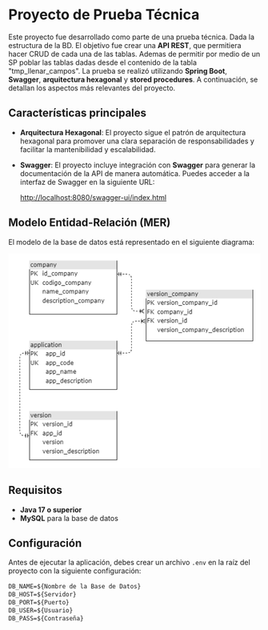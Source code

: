 # Proyecto de Prueba Técnica

Este proyecto fue desarrollado como parte de una prueba técnica. Dada la estructura de la BD. El objetivo fue crear una **API REST**, que permitiera hacer CRUD de cada una de las tablas. Ademas de permitir por medio de un SP poblar las tablas dadas desde el contenido de la tabla "tmp_llenar_campos". La prueba se realizó utilizando **Spring Boot**, **Swagger**, **arquitectura hexagonal** y **stored procedures**. A continuación, se detallan los aspectos más relevantes del proyecto.

## Características principales

- **Arquitectura Hexagonal**: El proyecto sigue el patrón de arquitectura hexagonal para promover una clara separación de responsabilidades y facilitar la mantenibilidad y escalabilidad.
- **Swagger**: El proyecto incluye integración con **Swagger** para generar la documentación de la API de manera automática. Puedes acceder a la interfaz de Swagger en la siguiente URL:
  
  [http://localhost:8080/swagger-ui/index.html](http://localhost:8080/swagger-ui/index.html)

## Modelo Entidad-Relación (MER)

El modelo de la base de datos está representado en el siguiente diagrama:

![Diagrama MER](./src/main/resources/archivos/MER.png)

## Requisitos

- **Java 17 o superior**
- **MySQL** para la base de datos

## Configuración

Antes de ejecutar la aplicación, debes crear un archivo `.env` en la raíz del proyecto con la siguiente configuración:

```env
DB_NAME=${Nombre de la Base de Datos}
DB_HOST=${Servidor}
DB_PORT=${Puerto}
DB_USER=${Usuario}
DB_PASS=${Contraseña}